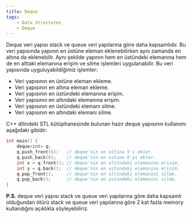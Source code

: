 ```yaml
---
title: Deque
tags:
    - Data Structures
    - Deque
---
```


Deque veri yapısı stack ve queue veri yapılarına göre daha kapsamlıdır. Bu veri yapısında yapının en üstüne eleman eklenebilirken aynı zamanda en altına da eklenebilir. Aynı şekilde yapının hem en üstündeki elemanına hem de en alttaki elemanına erişim ve silme işlemleri uygulanabilir. Bu veri yapısında uyguluyabildiğimiz işlemler:

- Veri yapısının en üstüne eleman ekleme.
- Veri yapısının en altına eleman ekleme.
- Veri yapısının en üstündeki elemanına erişim.
- Veri yapısının en altındaki elemanına erişim.
- Veri yapısının en üstündeki elemanı silme.
- Veri yapısının en altındaki elemanı silme.

C++ dilindeki STL kütüphanesinde bulunan hazır deque yapısının kullanımı aşağıdaki gibidir:

```c++
int main() {
    deque<int> q;
    q.push_front(5);   // deque'nin en altina 5'i ekler.
    q.push_back(6);    // deque'nin en ustune 6'yi ekler.
    int x = q.front(); // deque'nin en altindaki elemanina erisim.
    int y = q.back();  // deque'nin en ustundeki elemanina erisim.
    q.pop_front();     // deque'nin en altindaki elemanini silme.
    q.pop_back();      // deque'nin en ustundeki elemanini silme.
}
```

**P.S.** deque veri yapısı stack ve queue veri yapılarına göre daha kapsamlı olduğundan ötürü stack ve queue veri yapılarına göre 2 kat fazla memory kullandığını açıklıkla söyleyebiliriz.
